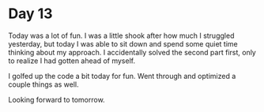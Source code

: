 # Day 13
Today was a lot of fun. I was a little shook after how much I struggled yesterday, but today I was able to sit down and spend some quiet time thinking about my approach. I accidentally solved the second part first, only to realize I had gotten ahead of myself. 

I golfed up the code a bit today for fun. Went through and optimized a couple things as well.

Looking forward to tomorrow. 